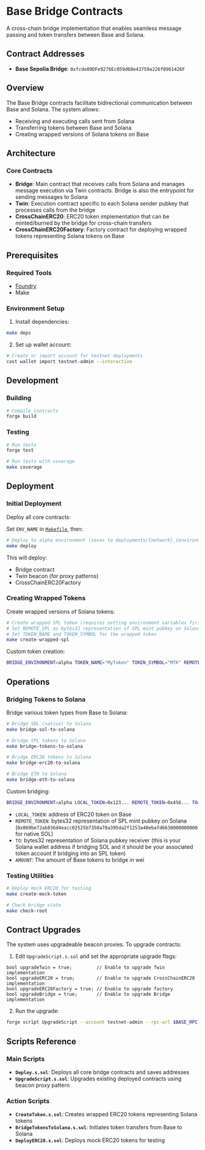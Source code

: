 # Base Bridge Contracts

A cross-chain bridge implementation that enables seamless message passing and token transfers between Base and Solana.

## Contract Addresses

- **Base Sepolia Bridge**: `0xfcde89DFe9276Ec059d68e43759a226f0961426F`

## Overview

The Base Bridge contracts facilitate bidirectional communication between Base and Solana. The system allows:

- Receiving and executing calls sent from Solana
- Transferring tokens between Base and Solana
- Creating wrapped versions of Solana tokens on Base

## Architecture

### Core Contracts

- **Bridge**: Main contract that receives calls from Solana and manages message execution via Twin contracts. Bridge is also the entrypoint for sending messages to Solana
- **Twin**: Execution contract specific to each Solana sender pubkey that processes calls from the bridge
- **CrossChainERC20**: ERC20 token implementation that can be minted/burned by the bridge for cross-chain transfers
- **CrossChainERC20Factory**: Factory contract for deploying wrapped tokens representing Solana tokens on Base

## Prerequisites

### Required Tools

- [Foundry](https://book.getfoundry.sh/getting-started/installation)
- Make

### Environment Setup

1. Install dependencies:

```bash
make deps
```

2. Set up wallet account:

```bash
# Create or import account for testnet deployments
cast wallet import testnet-admin --interactive
```

## Development

### Building

```bash
# Compile contracts
forge build
```

### Testing

```bash
# Run tests
forge test

# Run tests with coverage
make coverage
```

## Deployment

### Initial Deployment

Deploy all core contracts:

Set `ENV_NAME` in [`Makefile`](./Makefile), then:

```bash
# Deploy to alpha environment (saves to deployments/{network}_{environment}.json)
make deploy
```

This will deploy:

- Bridge contract
- Twin beacon (for proxy patterns)
- CrossChainERC20Factory

### Creating Wrapped Tokens

Create wrapped versions of Solana tokens:

```bash
# Create wrapped SPL token (requires setting environment variables first)
# Set REMOTE_SPL as bytes32 representation of SPL mint pubkey on Solana
# Set TOKEN_NAME and TOKEN_SYMBOL for the wrapped token
make create-wrapped-spl
```

Custom token creation:

```bash
BRIDGE_ENVIRONMENT=alpha TOKEN_NAME="MyToken" TOKEN_SYMBOL="MTK" REMOTE_TOKEN=0x1234... forge script CreateTokenScript --account testnet-admin --rpc-url $BASE_RPC --broadcast -vvvv
```

## Operations

### Bridging Tokens to Solana

Bridge various token types from Base to Solana:

```bash
# Bridge SOL (native) to Solana
make bridge-sol-to-solana

# Bridge SPL tokens to Solana
make bridge-tokens-to-solana

# Bridge ERC20 tokens to Solana
make bridge-erc20-to-solana

# Bridge ETH to Solana
make bridge-eth-to-solana
```

Custom bridging:

```bash
BRIDGE_ENVIRONMENT=alpha LOCAL_TOKEN=0x123... REMOTE_TOKEN=0x456... TO=0x789... AMOUNT=1000000 forge script BridgeTokensToSolanaScript --account testnet-admin --rpc-url $BASE_RPC --broadcast -vvvv
```

- `LOCAL_TOKEN`: address of ERC20 token on Base
- `REMOTE_TOKEN`: bytes32 representation of SPL mint pubkey on Solana (`0x069be72ab836d4eacc02525b7350a78a395da2f1253a40ebafd6630000000000` for native SOL)
- `TO`: bytes32 representation of Solana pubkey receiver (this is your Solana wallet address if bridging SOL and it should be your associated token account if bridging into an SPL token)
- `AMOUNT`: The amount of Base tokens to bridge in wei

### Testing Utilities

```bash
# Deploy mock ERC20 for testing
make create-mock-token

# Check bridge state
make check-root
```

## Contract Upgrades

The system uses upgradeable beacon proxies. To upgrade contracts:

1. Edit `UpgradeScript.s.sol` and set the appropriate upgrade flags:

```solidity
bool upgradeTwin = true;         // Enable to upgrade Twin implementation
bool upgradeERC20 = true;        // Enable to upgrade CrossChainERC20 implementation
bool upgradeERC20Factory = true; // Enable to upgrade factory
bool upgradeBridge = true;       // Enable to upgrade Bridge implementation
```

2. Run the upgrade:

```bash
forge script UpgradeScript --account testnet-admin --rpc-url $BASE_RPC --broadcast -vvvv
```

## Scripts Reference

### Main Scripts

- **`Deploy.s.sol`**: Deploys all core bridge contracts and saves addresses
- **`UpgradeScript.s.sol`**: Upgrades existing deployed contracts using beacon proxy pattern

### Action Scripts

- **`CreateToken.s.sol`**: Creates wrapped ERC20 tokens representing Solana tokens
- **`BridgeTokensToSolana.s.sol`**: Initiates token transfers from Base to Solana
- **`DeployERC20.s.sol`**: Deploys mock ERC20 tokens for testing
